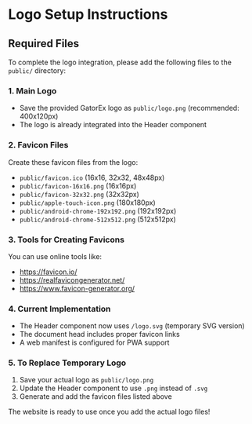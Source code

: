 # Logo Setup Instructions

## Required Files

To complete the logo integration, please add the following files to the `public/` directory:

### 1. Main Logo
- Save the provided GatorEx logo as `public/logo.png` (recommended: 400x120px)
- The logo is already integrated into the Header component

### 2. Favicon Files
Create these favicon files from the logo:
- `public/favicon.ico` (16x16, 32x32, 48x48px)
- `public/favicon-16x16.png` (16x16px)
- `public/favicon-32x32.png` (32x32px)
- `public/apple-touch-icon.png` (180x180px)
- `public/android-chrome-192x192.png` (192x192px)
- `public/android-chrome-512x512.png` (512x512px)

### 3. Tools for Creating Favicons
You can use online tools like:
- https://favicon.io/
- https://realfavicongenerator.net/
- https://www.favicon-generator.org/

### 4. Current Implementation
- The Header component now uses `/logo.svg` (temporary SVG version)
- The document head includes proper favicon links
- A web manifest is configured for PWA support

### 5. To Replace Temporary Logo
1. Save your actual logo as `public/logo.png`
2. Update the Header component to use `.png` instead of `.svg`
3. Generate and add the favicon files listed above

The website is ready to use once you add the actual logo files!